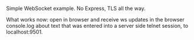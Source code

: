 Simple WebSocket example. No Express, TLS all the way.

What works now: open in browser and receive ws updates in the browser console.log about text that was entered into a server side telnet session, to localhost:9501.
